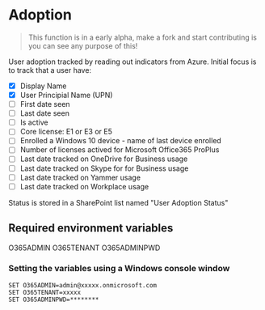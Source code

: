 
# Adoption
> This function  is in a early alpha, make a fork and start contributing is you can see any purpose of this!

User adoption tracked by reading out indicators from Azure. Initial focus is to track that a user have:

- [x] Display Name
- [x] User Principial Name (UPN)
- [ ] First date seen
- [ ] Last date seen
- [ ] Is active
- [ ] Core license: E1 or E3 or E5
- [ ] Enrolled a Windows 10 device - name of last device enrolled
- [ ] Number of licenses actived for Microsoft Office365 ProPlus
- [ ] Last date tracked on OneDrive for Business usage
- [ ] Last date tracked on Skype for  for Business usage
- [ ] Last date tracked on Yammer usage
- [ ] Last date tracked on Workplace usage

Status is stored in a SharePoint list named "User Adoption Status"

## Required environment variables

O365ADMIN
O365TENANT
O365ADMINPWD

### Setting the variables using a Windows console window

    SET O365ADMIN=admin@xxxxx.onmicrosoft.com
    SET O365TENANT=xxxxx
    SET O365ADMINPWD=********


